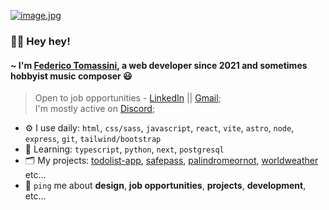 [![image.jpg](https://i.postimg.cc/nrsxYsm3/image.jpg)](https://postimg.cc/YLwTtCbF)

### 🙋‍♂️ Hey hey! 

#### ~ I'm [Federico Tomassini](https://fedetomassini.vercel.app), a web developer since 2021 and sometimes hobbyist music composer 😃

> Open to job opportunities - [LinkedIn](https://www.linkedin.com/in/fedetomassini) || [Gmail](mailto:fedetomassini.dev@gmail.com);<br>
> I'm mostly active on [Discord](https://discordapp.com/users/848281064241365062);<br>

- ⚙️ I use daily: `html`, `css/sass`, `javascript`, `react`, `vite`, `astro`, `node`, `express`, `git`, `tailwind/bootstrap`
- 📒 Learning: `typescript`, `python`, `next`, `postgresql` 
- 🗂️ My projects: [todolist-app](https://ft-todolist.vercel.app), [safepass](https://ft-safepass.vercel.app), [palindromeornot](https://palindromeornot.vercel.app), [worldweather](https://worldweathersite.vercel.app/) etc…
- 💬 `ping` me about **design**, **job opportunities**, **projects**, **development**, etc…
